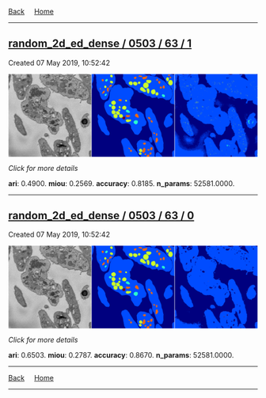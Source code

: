 
[Back](..)&nbsp;&nbsp;&nbsp;&nbsp;&nbsp;[Home](https://leapmanlab.github.io/snapshots)

---

<div class="summary"><a href="1"><h2>random_2d_ed_dense / 0503 / 63 / 1</h2></a><p>Created 07 May 2019, 10:52:42
</p><a href="1"><img src="1/media/summary.png" align="center"></a><p>
<i>Click for more details</i>
</p></div>

**ari**: 0.4900. **miou**: 0.2569. **accuracy**: 0.8185. **n_params**: 52581.0000. 

---

<div class="summary"><a href="0"><h2>random_2d_ed_dense / 0503 / 63 / 0</h2></a><p>Created 07 May 2019, 10:52:42
</p><a href="0"><img src="0/media/summary.png" align="center"></a><p>
<i>Click for more details</i>
</p></div>

**ari**: 0.6503. **miou**: 0.2787. **accuracy**: 0.8670. **n_params**: 52581.0000. 

---

[Back](..)&nbsp;&nbsp;&nbsp;&nbsp;&nbsp;[Home](https://leapmanlab.github.io/snapshots)

---